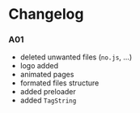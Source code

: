 # Changelog
### A01
- deleted unwanted files (`no.js`, ...)
- logo added
- animated pages
- formated files structure 
- added preloader
- added `TagString`